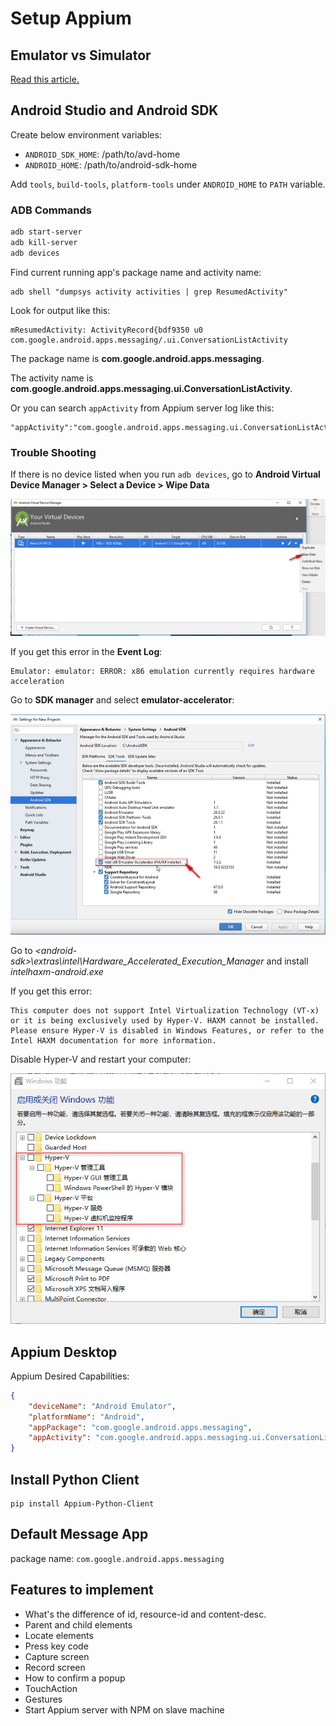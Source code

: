 # Setup Appium

## Emulator vs Simulator

[Read this article.][Emulator vs Simulator]

[Emulator vs Simulator]: http://www.differencebetween.net/technology/differences-between-android-emulator-and-simulator/

## Android Studio and Android SDK

Create below environment variables:

- `ANDROID_SDK_HOME`: /path/to/avd-home
- `ANDROID_HOME`: /path/to/android-sdk-home

Add `tools`, `build-tools`, `platform-tools` under `ANDROID_HOME` to `PATH` variable.

### ADB Commands

```bash
adb start-server
adb kill-server
adb devices
```

Find current running app's package name and activity name:

```shell
adb shell "dumpsys activity activities | grep ResumedActivity"
```

Look for output like this:

```text
mResumedActivity: ActivityRecord{bdf9350 u0 com.google.android.apps.messaging/.ui.ConversationListActivity
```

The package name is **com.google.android.apps.messaging**.

The activity name is **com.google.android.apps.messaging.ui.ConversationListActivity**.

Or you can search `appActivity` from Appium server log like this:

```text
"appActivity":"com.google.android.apps.messaging.ui.ConversationListActivity","appPackage":"com.google.android.apps.messaging"
```

### Trouble Shooting

If there is no device listed when you run `adb devices`, go to **Android Virtual Device Manager > Select a Device > Wipe Data**

![wipe-data](images/wipe-data.jpg)

If you get this error in the **Event Log**:

```text
Emulator: emulator: ERROR: x86 emulation currently requires hardware acceleration
```

Go to **SDK manager** and select **emulator-accelerator**:

![emulator-accelerator](images/emulator-accelerator.jpg)

Go to *\<android-sdk\>\extras\intel\Hardware_Accelerated_Execution_Manager* and install *intelhaxm-android.exe*

If you get this error:

```text
This computer does not support Intel Virtualization Technology (VT-x) or it is being exclusively used by Hyper-V. HAXM cannot be installed.
Please ensure Hyper-V is disabled in Windows Features, or refer to the Intel HAXM documentation for more information.
```

Disable Hyper-V and restart your computer:

![disable-hyper-v](images/disable-hyper-v.jpg)

## Appium Desktop

Appium Desired Capabilities:

```json
{
    "deviceName": "Android Emulator",
    "platformName": "Android",
    "appPackage": "com.google.android.apps.messaging",
    "appActivity": "com.google.android.apps.messaging.ui.ConversationListActivity"
}
```

## Install Python Client

```shell
pip install Appium-Python-Client
```

## Default Message App

package name: `com.google.android.apps.messaging`

## Features to implement

- What's the difference of id, resource-id and content-desc.
- Parent and child elements
- Locate elements
- Press key code
- Capture screen
- Record screen
- How to confirm a popup
- TouchAction
- Gestures
- Start Appium server with NPM on slave machine

